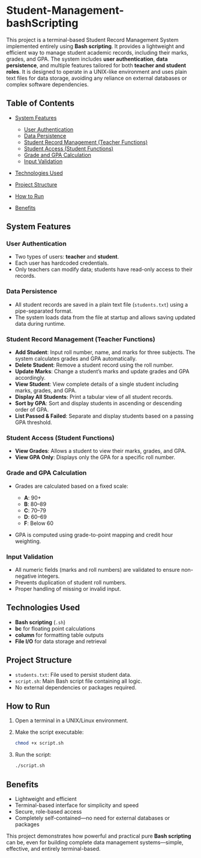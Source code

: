# Student-Management-bashScripting

This project is a terminal-based Student Record Management System implemented entirely using **Bash scripting**. It provides a lightweight and efficient way to manage student academic records, including their marks, grades, and GPA. The system includes **user authentication**, **data persistence**, and multiple features tailored for both **teacher and student roles**. It is designed to operate in a UNIX-like environment and uses plain text files for data storage, avoiding any reliance on external databases or complex software dependencies.

## Table of Contents

* [System Features](#system-features)

  * [User Authentication](#user-authentication)
  * [Data Persistence](#data-persistence)
  * [Student Record Management (Teacher Functions)](#student-record-management-teacher-functions)
  * [Student Access (Student Functions)](#student-access-student-functions)
  * [Grade and GPA Calculation](#grade-and-gpa-calculation)
  * [Input Validation](#input-validation)
* [Technologies Used](#technologies-used)
* [Project Structure](#project-structure)
* [How to Run](#how-to-run)
* [Benefits](#benefits)

## System Features

### User Authentication

* Two types of users: **teacher** and **student**.
* Each user has hardcoded credentials.
* Only teachers can modify data; students have read-only access to their records.

### Data Persistence

* All student records are saved in a plain text file (`students.txt`) using a pipe-separated format.
* The system loads data from the file at startup and allows saving updated data during runtime.

### Student Record Management (Teacher Functions)

* **Add Student**: Input roll number, name, and marks for three subjects. The system calculates grades and GPA automatically.
* **Delete Student**: Remove a student record using the roll number.
* **Update Marks**: Change a student’s marks and update grades and GPA accordingly.
* **View Student**: View complete details of a single student including marks, grades, and GPA.
* **Display All Students**: Print a tabular view of all student records.
* **Sort by GPA**: Sort and display students in ascending or descending order of GPA.
* **List Passed & Failed**: Separate and display students based on a passing GPA threshold.

### Student Access (Student Functions)

* **View Grades**: Allows a student to view their marks, grades, and GPA.
* **View GPA Only**: Displays only the GPA for a specific roll number.

### Grade and GPA Calculation

* Grades are calculated based on a fixed scale:

  * **A**: 90+
  * **B**: 80–89
  * **C**: 70–79
  * **D**: 60–69
  * **F**: Below 60
* GPA is computed using grade-to-point mapping and credit hour weighting.

### Input Validation

* All numeric fields (marks and roll numbers) are validated to ensure non-negative integers.
* Prevents duplication of student roll numbers.
* Proper handling of missing or invalid input.

## Technologies Used

* **Bash scripting** (`.sh`)
* **bc** for floating point calculations
* **column** for formatting table outputs
* **File I/O** for data storage and retrieval

## Project Structure

* `students.txt`: File used to persist student data.
* `script.sh`: Main Bash script file containing all logic.
* No external dependencies or packages required.

## How to Run

1. Open a terminal in a UNIX/Linux environment.
2. Make the script executable:

   ```bash
   chmod +x script.sh
   ```
3. Run the script:

   ```bash
   ./script.sh
   ```

## Benefits

* Lightweight and efficient
* Terminal-based interface for simplicity and speed
* Secure, role-based access
* Completely self-contained—no need for external databases or packages

This project demonstrates how powerful and practical pure **Bash scripting** can be, even for building complete data management systems—simple, effective, and entirely terminal-based.
